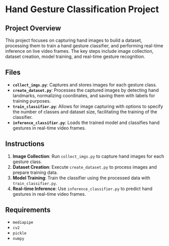 # Hand Gesture Classification Project

## Project Overview
This project focuses on capturing hand images to build a dataset, processing them to train a hand gesture classifier, and performing real-time inference on live video frames. The key steps include image collection, dataset creation, model training, and real-time gesture recognition.

## Files

- **`collect_imgs.py`**: Captures and stores images for each gesture class.
- **`create_dataset.py`**: Processes the captured images by detecting hand landmarks, normalizing coordinates, and saving them with labels for training purposes.
- **`train_classifier.py`**: Allows for image capturing with options to specify the number of classes and dataset size, facilitating the training of the classifier.
- **`inference_classifier.py`**: Loads the trained model and classifies hand gestures in real-time video frames.

## Instructions

1. **Image Collection**: Run `collect_imgs.py` to capture hand images for each gesture class.
2. **Dataset Creation**: Execute `create_dataset.py` to process images and prepare training data.
3. **Model Training**: Train the classifier using the processed data with `train_classifier.py`.
4. **Real-time Inference**: Use `inference_classifier.py` to predict hand gestures in real-time video frames.

## Requirements

- `mediapipe`
- `cv2`
- `pickle`
- `numpy`
